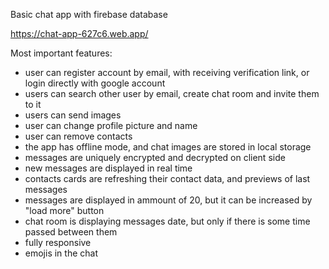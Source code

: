 Basic chat app with firebase database

https://chat-app-627c6.web.app/

Most important features:

- user can register account by email, with receiving verification link, or login directly with google account
- users can search other user by email, create chat room and invite them to it
- users can send images
- user can change profile picture and name
- user can remove contacts
- the app has offline mode, and chat images are stored in local storage
- messages are uniquely encrypted and decrypted on client side
- new messages are displayed in real time
- contacts cards are refreshing their contact data, and previews of last messages
- messages are displayed in ammount of 20, but it can be increased by "load more" button
- chat room is displaying messages date, but only if there is some time passed between them
- fully responsive
- emojis in the chat
